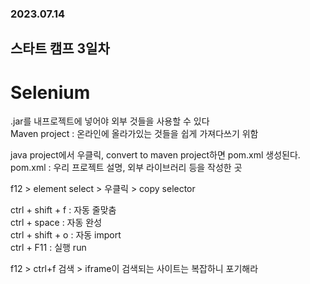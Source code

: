 ### 2023.07.14
## 스타트 캠프 3일차

# Selenium

.jar를 내프로젝트에 넣어야 외부 것들을 사용할 수 있다  
Maven project : 온라인에 올라가있는 것들을 쉽게 가져다쓰기 위함  
  
java project에서 우클릭, convert to maven project하면 pom.xml 생성된다.  
pom.xml : 우리 프로젝트 설명, 외부 라이브러리 등을 작성한 곳  

f12 > element select > 우클릭 > copy selector
  
ctrl + shift + f : 자동 줄맞춤   
ctrl + space : 자동 완성    
ctrl + shift + o : 자동 import    
ctrl + F11 : 실행 run  
  
f12 > ctrl+f 검색 > iframe이 검색되는 사이트는 복잡하니 포기해라  
